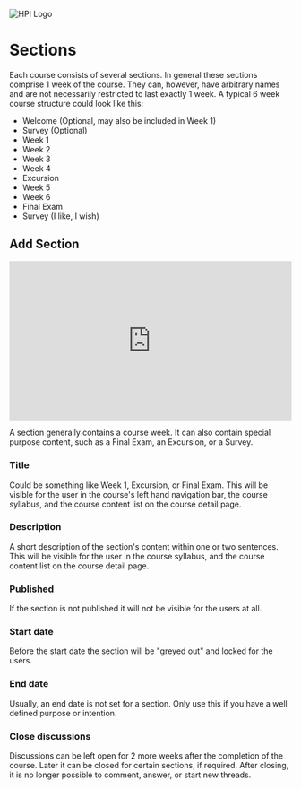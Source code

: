 ![HPI Logo](../../img/HPI_Logo.png)

# Sections

Each course consists of several sections. In general these sections comprise 1 week of the course. They can, however, have arbitrary names and are not necessarily restricted to last exactly 1 week. A typical 6 week course structure could look like this:

  - Welcome (Optional, may also be included in Week 1)	
   - Survey (Optional)
  - Week 1
  - Week 2
  - Week 3
  - Week 4
  - Excursion
  - Week 5
  - Week 6
  - Final Exam
  - Survey (I like, I wish) 

## Add Section

<div style="padding:56.25% 0 0 0;position:relative;"><iframe src="https://player.vimeo.com/video/787817680?h=67929c9927&amp;badge=0&amp;autopause=0&amp;player_id=0&amp;app_id=58479" frameborder="0" allow="autoplay; fullscreen; picture-in-picture" allowfullscreen style="position:absolute;top:0;left:0;width:100%;height:100%;" title="openHPI-guidelines-13-sections"></iframe></div><script src="https://player.vimeo.com/api/player.js"></script>


A section generally contains a course week. It can also contain special purpose content, such as a Final Exam, an Excursion, or a Survey.


### Title
Could be something like Week 1, Excursion, or Final Exam. This will be visible for the user in the course's left hand navigation bar, the course syllabus, and the course content list on the course detail page.

### Description
A short description of the section's content within one or two sentences. This will be visible for the user in the course syllabus, and the course content list on the course detail page.

### Published
If the section is not published it will not be visible for the users at all.

### Start date
Before the start date the section will be "greyed out" and locked for the users.

### End date
Usually, an end date is not set for a section. Only use this if you have a well defined purpose or intention.

### Close discussions
Discussions can be left open for 2 more weeks after the completion of the course. Later it can be closed for certain sections, if required. After closing, it is no longer possible to comment, answer, or start new threads.
